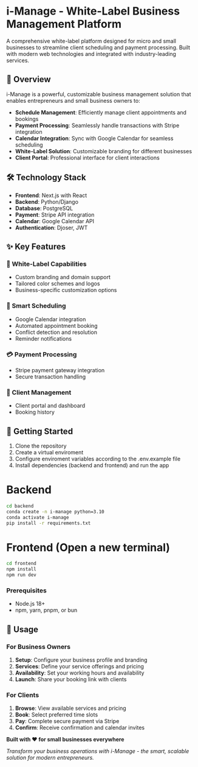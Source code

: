 # i-Manage - White-Label Business Management Platform

A comprehensive white-label platform designed for micro and small businesses to streamline client scheduling and payment processing. Built with modern web technologies and integrated with industry-leading services.

## 🚀 Overview

i-Manage is a powerful, customizable business management solution that enables entrepreneurs and small business owners to:

- **Schedule Management**: Efficiently manage client appointments and bookings
- **Payment Processing**: Seamlessly handle transactions with Stripe integration
- **Calendar Integration**: Sync with Google Calendar for seamless scheduling
- **White-Label Solution**: Customizable branding for different businesses
- **Client Portal**: Professional interface for client interactions

## 🛠️ Technology Stack

- **Frontend**: Next.js with React
- **Backend**: Python/Django
- **Database**: PostgreSQL
- **Payment**: Stripe API integration
- **Calendar**: Google Calendar API
- **Authentication**: Djoser, JWT

## ✨ Key Features

### 🔐 White-Label Capabilities

- Custom branding and domain support
- Tailored color schemes and logos
- Business-specific customization options

### 📅 Smart Scheduling

- Google Calendar integration
- Automated appointment booking
- Conflict detection and resolution
- Reminder notifications

### 💳 Payment Processing

- Stripe payment gateway integration
- Secure transaction handling

### 👥 Client Management

- Client portal and dashboard
- Booking history

## 🚀 Getting Started

1. Clone the repository
2. Create a virtual enviroment
3. Configure enviroment variables according to the .env.example file
4. Install dependencies (backend and frontend) and run the app

# Backend

```bash
cd backend
conda create -n i-manage python=3.10
conda activate i-manage
pip install -r requirements.txt
```

# Frontend (Open a new terminal)

```bash
cd frontend
npm install
npm run dev
```

### Prerequisites

- Node.js 18+
- npm, yarn, pnpm, or bun

## 📱 Usage

### For Business Owners

1. **Setup**: Configure your business profile and branding
2. **Services**: Define your service offerings and pricing
3. **Availability**: Set your working hours and availability
4. **Launch**: Share your booking link with clients

### For Clients

1. **Browse**: View available services and pricing
2. **Book**: Select preferred time slots
3. **Pay**: Complete secure payment via Stripe
4. **Confirm**: Receive confirmation and calendar invites

**Built with ❤️ for small businesses everywhere**

_Transform your business operations with i-Manage - the smart, scalable solution for modern entrepreneurs._
